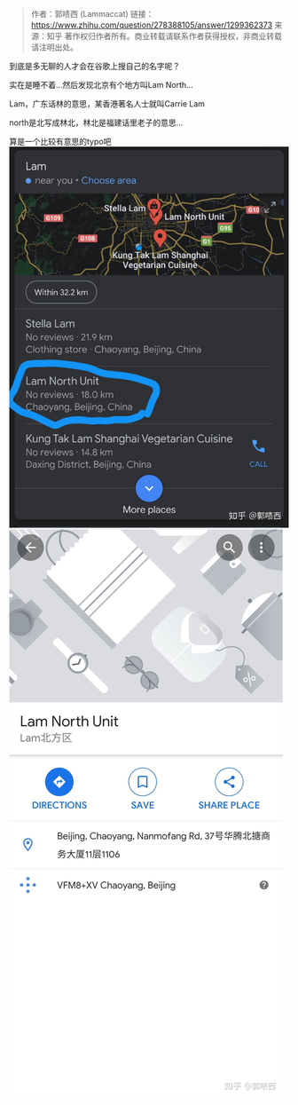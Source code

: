 > 作者：郭啧西 (Lammaccat)
> 链接：https://www.zhihu.com/question/278388105/answer/1299362373
> 来源：知乎
> 著作权归作者所有。商业转载请联系作者获得授权，非商业转载请注明出处。



到底是多无聊的人才会在谷歌上搜自己的名字呢？

实在是睡不着…然后发现北京有个地方叫Lam North…

Lam，广东话林的意思，某香港著名人士就叫Carrie Lam 

north是北写成林北，林北是福建话里老子的意思…

算是一个比较有意思的typo吧
![img](../assets/v2-3dd1924ad20fae1671c699826955bdc4_1440w.jpg)
![img](../assets/v2-fd02f68432e91dbc04156d366ea26b22_1440w.jpg)

